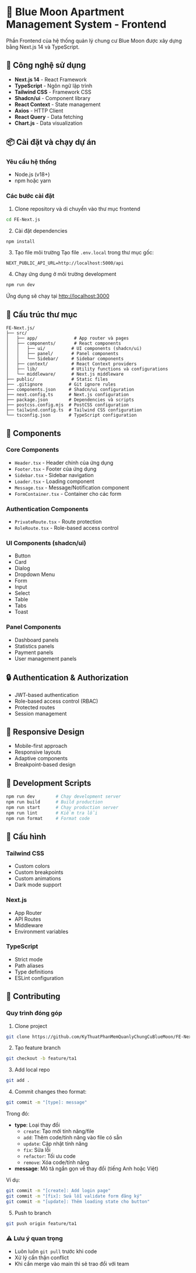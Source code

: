 # 🏢 Blue Moon Apartment Management System - Frontend

Phần Frontend của hệ thống quản lý chung cư Blue Moon được xây dựng bằng Next.js 14 và TypeScript.

## 🚀 Công nghệ sử dụng

- **Next.js 14** - React Framework
- **TypeScript** - Ngôn ngữ lập trình
- **Tailwind CSS** - Framework CSS
- **Shadcn/ui** - Component library
- **React Context** - State management
- **Axios** - HTTP Client
- **React Query** - Data fetching
- **Chart.js** - Data visualization

## 📦 Cài đặt và chạy dự án

### Yêu cầu hệ thống
- Node.js (v18+)
- npm hoặc yarn

### Các bước cài đặt

1. Clone repository và di chuyển vào thư mục frontend
```bash
cd FE-Next.js
```

2. Cài đặt dependencies
```bash
npm install
```

3. Tạo file môi trường
Tạo file `.env.local` trong thư mục gốc:
```env
NEXT_PUBLIC_API_URL=http://localhost:5000/api
```

4. Chạy ứng dụng ở môi trường development
```bash
npm run dev
```

Ứng dụng sẽ chạy tại [http://localhost:3000](http://localhost:3000)

## 📁 Cấu trúc thư mục

```
FE-Next.js/
├── src/
│   ├── app/              # App router và pages
│   ├── components/       # React components
│   │   ├── ui/          # UI components (shadcn/ui)
│   │   ├── panel/       # Panel components
│   │   └── Sidebar/     # Sidebar components
│   ├── context/         # React Context providers
│   ├── lib/             # Utility functions và configurations
│   └── middleware/      # Next.js middleware
├── public/              # Static files
├── .gitignore          # Git ignore rules
├── components.json     # Shadcn/ui configuration
├── next.config.ts      # Next.js configuration
├── package.json        # Dependencies và scripts
├── postcss.config.mjs  # PostCSS configuration
├── tailwind.config.ts  # Tailwind CSS configuration
└── tsconfig.json       # TypeScript configuration
```

## 🎨 Components

### Core Components
- `Header.tsx` - Header chính của ứng dụng
- `Footer.tsx` - Footer của ứng dụng
- `Sidebar.tsx` - Sidebar navigation
- `Loader.tsx` - Loading component
- `Message.tsx` - Message/Notification component
- `FormContainer.tsx` - Container cho các form

### Authentication Components
- `PrivateRoute.tsx` - Route protection
- `RoleRoute.tsx` - Role-based access control

### UI Components (shadcn/ui)
- Button
- Card
- Dialog
- Dropdown Menu
- Form
- Input
- Select
- Table
- Tabs
- Toast

### Panel Components
- Dashboard panels
- Statistics panels
- Payment panels
- User management panels

## 🔒 Authentication & Authorization

- JWT-based authentication
- Role-based access control (RBAC)
- Protected routes
- Session management

## 📱 Responsive Design

- Mobile-first approach
- Responsive layouts
- Adaptive components
- Breakpoint-based design

## 🎯 Development Scripts

```bash
npm run dev        # Chạy development server
npm run build      # Build production
npm run start      # Chạy production server
npm run lint       # Kiểm tra lỗi
npm run format     # Format code
```

## 🔧 Cấu hình

### Tailwind CSS
- Custom colors
- Custom breakpoints
- Custom animations
- Dark mode support

### Next.js
- App Router
- API Routes
- Middleware
- Environment variables

### TypeScript
- Strict mode
- Path aliases
- Type definitions
- ESLint configuration

## 🤝 Contributing

### Quy trình đóng góp

1. Clone project
```bash
git clone https://github.com/KyThuatPhanMemQuanlyChungCuBlueMoon/FE-Next.js.git
```

2. Tạo feature branch
```bash
git checkout -b feature/ta1
```

3. Add local repo
```bash
git add .
```

4. Commit changes theo format:
```bash
git commit -m "[type]: message"
```

Trong đó:
- **type**: Loại thay đổi
  - `create`: Tạo mới tính năng/file
  - `add`: Thêm code/tính năng vào file có sẵn
  - `update`: Cập nhật tính năng
  - `fix`: Sửa lỗi
  - `refactor`: Tối ưu code
  - `remove`: Xóa code/tính năng
- **message**: Mô tả ngắn gọn về thay đổi (tiếng Anh hoặc Việt)

Ví dụ:
```bash
git commit -m "[create]: Add login page"
git commit -m "[fix]: Sửa lỗi validate form đăng ký"
git commit -m "[update]: Thêm loading state cho button"
```

5. Push to branch
```bash
git push origin feature/ta1
```

### ⚠️ Lưu ý quan trọng
- Luôn luôn `git pull` trước khi code
- Xử lý cẩn thận conflict
- Khi cần merge vào main thì sẽ trao đổi với team
